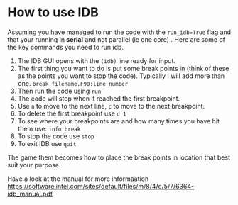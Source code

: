 # How to use IDB

Assuming you have managed to run the code with the ```run_idb=True``` flag and that your running in **serial** and not parallel (ie one core) . Here are some of the key commands you need to run idb.

1. The IDB GUI opens with the ```(idb)``` line ready for input.
2. The first thing you want to do is put some break points in (think of these as the points you want to stop the code). Typically I will add more than one.
 ```break filename.F90:line_number```
 3. Then run the code using ```run```
 4. The code will stop when it reached the first breakpoint.
 5. Use ```n``` to move to the next line, ```c``` to move to the next breakpoint.
 6. To delete the first breakpoint use ```d 1```
 7. To see where your breakpoints are and how many times you have hit them use: ```info break```
 8. To stop the code use ```stop```
 9. To exit IDB use ```quit```
 
 The game them becomes how to place the break points in location that best suit your purpose.
 
 Have a look at the manual for more informaation https://software.intel.com/sites/default/files/m/8/4/c/5/7/6364-idb_manual.pdf
